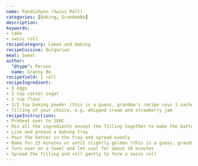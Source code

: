 ```yaml
---
name: Pandishpan (Swiss Roll)
categories: [Baking, GrandmaBo]
description: 
keywords:
- cake
- swiss roll
recipeCategory: Cakes and baking
recipeCuisine: Bulgarian
meal: Sweet
author:
  "@type": Person
  name: Granny Bo
recipeYield: 1 roll
recipeIngredient:
- 5 eggs
- 1 cup caster sugar
- 1 cup flour
- 1/2 tsp baking powder (this is a guess, grandma's recipe says 1 sachet)
- filling of your choice, e.g. whipped cream and strawberry jam
recipeInstructions:
- Preheat over to 180C
- Mix all the ingredients except the filling together to make the batter
- Line and grease a baking tray
- Pour the batter in the tray and spread evenly
- Bake for 15 minutes or until slightly golden (this is a guess, grandma's recipe gives no baking instructions)
- Turn over on a towel and let cool for about 10 minutes
- Spread the filling and roll gently to form a swiss roll
---
```

